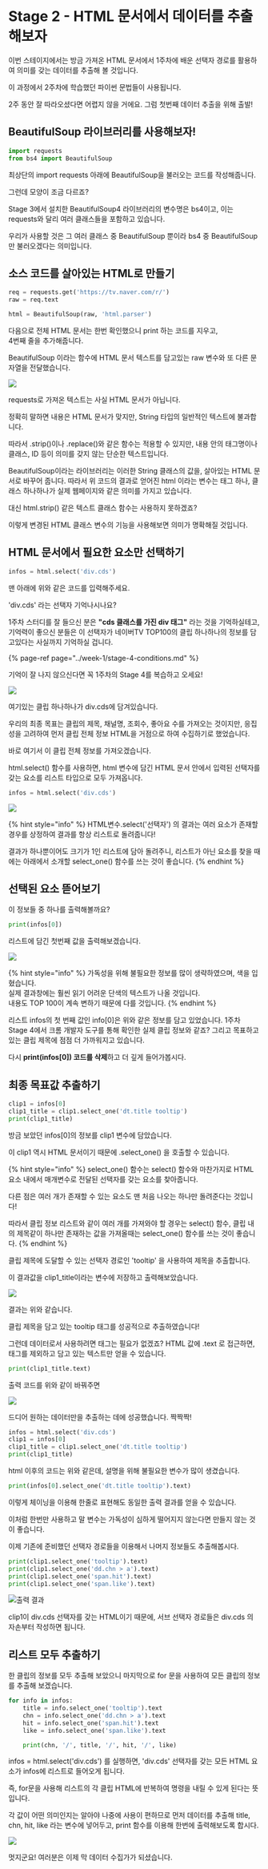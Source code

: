 # Stage 2 - HTML 문서에서 데이터를 추출해보자

이번 스테이지에서는 방금 가져온 HTML 문서에서 1주차에 배운 선택자 경로를 활용하여 의미를 갖는 데이터를 추출해 볼 것입니다.

이 과정에서 2주차에 학습했던 파이썬 문법들이 사용됩니다.

2주 동안 잘 따라오셨다면 어렵지 않을 거에요. 그럼 첫번째 데이터 추출을 위해 출발!

## BeautifulSoup 라이브러리를 사용해보자!

```python
import requests
from bs4 import BeautifulSoup
```

최상단의 import requests 아래에 BeautifulSoup을 불러오는 코드를 작성해줍니다.

그런데 모양이 조금 다르죠?

Stage 3에서 설치한 BeautifulSoup4 라이브러리의 변수명은 bs4이고, 이는 requests와 달리 여러 클래스들을 포함하고 있습니다.

우리가 사용할 것은 그 여러 클래스 중 BeautifulSoup 뿐이라 bs4 중 BeautifulSoup 만 불러오겠다는 의미입니다.

## 소스 코드를 살아있는 HTML로 만들기

```python
req = requests.get('https://tv.naver.com/r/')
raw = req.text

html = BeautifulSoup(raw, 'html.parser')
```

다음으로 전체 HTML 문서는 한번 확인했으니 print 하는 코드를 지우고,  
4번째 줄을 추가해줍니다.

BeautifulSoup 이라는 함수에 HTML 문서 텍스트를 담고있는 raw 변수와 또 다른 문자열을 전달했습니다.

![](../.gitbook/assets/image%20%28408%29.png)

requests로 가져온 텍스트는 사실 HTML 문서가 아닙니다.

정확히 말하면 내용은 HTML 문서가 맞지만, String 타입의 일반적인 텍스트에 불과합니다.

따라서 .strip\(\)이나 .replace\(\)와 같은 함수는 적용할 수 있지만, 내용 안의 태그명이나 클래스, ID 등이 의미를 갖지 않는 단순한 텍스트입니다.

BeautifulSoup이라는 라이브러리는 이러한 String 클래스의 값을, 살아있는 HTML 문서로 바꾸어 줍니다. 따라서 위 코드의 결과로 얻어진 html 이라는 변수는 태그 하나, 클래스 하나하나가 실제 웹페이지와 같은 의미를 가지고 있습니다.

대신 html.strip\(\) 같은 텍스트 클래스 함수는 사용하지 못하겠죠?

이렇게 변경된 HTML 클래스 변수의 기능을 사용해보면 의미가 명확해질 것입니다.

## HTML 문서에서 필요한 요소만 선택하기

```python
infos = html.select('div.cds')
```

맨 아래에 위와 같은 코드를 입력해주세요.

'div.cds' 라는 선택자 기억나시나요?

1주차 스터디를 잘 들으신 분은 **"cds 클래스를 가진 div 태그"** 라는 것을 기억하실테고, 기억력이 좋으신 분들은 이 선택자가 네이버TV TOP100의 클립 하나하나의 정보를 담고있다는 사실까지 기억하실 겁니다.

{% page-ref page="../week-1/stage-4-conditions.md" %}

기억이 잘 나지 않으신다면 꼭 1주차의 Stage 4를 복습하고 오세요!

![](../.gitbook/assets/image%20%28107%29.png)

여기있는 클립 하나하나가 div.cds에 담겨있습니다.

우리의 최종 목표는 클립의 제목, 채널명, 조회수, 좋아요 수를 가져오는 것이지만, 응집성을 고려하여 먼저 클립 전체 정보 HTML을 거점으로 하여 수집하기로 했었습니다.

바로 여기서 이 클립 전체 정보를 가져오겠습니다.

html.select\(\) 함수를 사용하면, html 변수에 담긴 HTML 문서 안에서 입력된 선택자를 갖는 요소를 리스트 타입으로 모두 가져옵니다.

```python
infos = html.select('div.cds')
```

![](../.gitbook/assets/image%20%28438%29.png)

{% hint style="info" %}
HTML변수.select\('선택자'\) 의 결과는 여러 요소가 존재할 경우를 상정하여 결과를 항상 리스트로 돌려줍니다!

결과가 하나뿐이어도 크기가 1인 리스트에 담아 돌려주니, 리스트가 아닌 요소를 찾을 때에는 아래에서 소개할 select\_one\(\) 함수를 쓰는 것이 좋습니다.
{% endhint %}

## 선택된 요소 뜯어보기

이 정보들 중 하나를 출력해볼까요?

```python
print(infos[0])
```

리스트에 담긴 첫번째 값을 출력해보겠습니다.

![](../.gitbook/assets/image%20%28336%29.png)

{% hint style="info" %}
가독성을 위해 불필요한 정보를 많이 생략하였으며, 색을 입혔습니다.  
실제 결과창에는 훨씬 읽기 어려운 단색의 텍스트가 나올 것입니다.  
내용도 TOP 100이 계속 변하기 때문에 다를 것입니다.
{% endhint %}

리스트 infos의 첫 번째 값인 info\[0\]은 위와 같은 정보를 담고 있었습니다. 1주차 Stage 4에서 크롬 개발자 도구를 통해 확인한 실제 클립 정보와 같죠? 그리고 목표하고 있는 클립 제목에 점점 더 가까워지고 있습니다.

다시 **print\(infos\[0\]\) 코드를 삭제**하고 더 깊게 들어가봅시다.

## 최종 목표값 추출하기

```python
clip1 = infos[0]
clip1_title = clip1.select_one('dt.title tooltip')
print(clip1_title)
```

방금 보았던 infos\[0\]의 정보를 clip1 변수에 담았습니다.

이 clip1 역시 HTML 문서이기 때문에 .select\_one\(\) 을 호출할 수 있습니다.

{% hint style="info" %}
select\_one\(\) 함수는 select\(\) 함수와 마찬가지로 HTML 요소 내에서 매개변수로 전달된 선택자를 갖는 요소를 찾아줍니다.

다른 점은 여러 개가 존재할 수 있는 요소도 맨 처음 나오는 하나만 돌려준다는 것입니다!

따라서 클립 정보 리스트와 같이 여러 개를 가져와야 할 경우는 select\(\) 함수, 클립 내의 제목같이 하나만 존재하는 값을 가져올때는 select\_one\(\) 함수를 쓰는 것이 좋습니다.
{% endhint %}

클립 제목에 도달할 수 있는 선택자 경로인 'tooltip' 을 사용하여 제목을 추출합니다.

이 결과값을 clip1\_title이라는 변수에 저장하고 출력해보았습니다.

![](../.gitbook/assets/image%20%28397%29.png)

결과는 위와 같습니다.

클립 제목을 담고 있는 tooltip 태그를 성공적으로 추출하였습니다!

그런데 데이터로서 사용하려면 태그는 필요가 없겠죠? HTML 값에 .text 로 접근하면, 태그를 제외하고 담고 있는 텍스트만 얻을 수 있습니다.

```python
print(clip1_title.text)
```

출력 코드를 위와 같이 바꿔주면

![](../.gitbook/assets/image%20%2864%29.png)

드디어 원하는 데이터만을 추출하는 데에 성공했습니다. 짝짝짝!

```python
infos = html.select('div.cds')
clip1 = infos[0]
clip1_title = clip1.select_one('dt.title tooltip')
print(clip1_title)
```

html 이후의 코드는 위와 같은데, 설명을 위해 불필요한 변수가 많이 생겼습니다.

```python
print(infos[0].select_one('dt.title tooltip').text)
```

이렇게 체이닝을 이용해 한줄로 표현해도 동일한 출력 결과를 얻을 수 있습니다.

이처럼 한번만 사용하고 말 변수는 가독성이 심하게 떨어지지 않는다면 만들지 않는 것이 좋습니다.

이제 기존에 준비했던 선택자 경로들을 이용해서 나머지 정보들도 추출해봅시다.

```python
print(clip1.select_one('tooltip').text)
print(clip1.select_one('dd.chn > a').text)
print(clip1.select_one('span.hit').text)
print(clip1.select_one('span.like').text)
```

![&#xCD9C;&#xB825; &#xACB0;&#xACFC;](../.gitbook/assets/image%20%28199%29.png)

clip1이 div.cds 선택자를 갖는 HTML이기 때문에, 서브 선택자 경로들은 div.cds 의 자손부터 작성하면 됩니다.

## 리스트 모두 추출하기

한 클립의 정보를 모두 추출해 보았으니 마지막으로 for 문을 사용하여 모든 클립의 정보를 추출해 보겠습니다.

```python
for info in infos:
    title = info.select_one('tooltip').text
    chn = info.select_one('dd.chn > a').text
    hit = info.select_one('span.hit').text
    like = info.select_one('span.like').text

    print(chn, '/', title, '/', hit, '/', like)
```

infos = html.select\('div.cds'\) 를 실행하면, 'div.cds' 선택자를 갖는 모든 HTML 요소가 infos에 리스트로 들어오게 됩니다.

즉, for문을 사용해 리스트의 각 클립 HTML에 반복하여 명령을 내릴 수 있게 된다는 뜻입니다.

각 값이 어떤 의미인지는 알아야 나중에 사용이 편하므로 먼저 데이터를 추출해 title, chn, hit, like 라는 변수에 넣어두고, print 함수를 이용해 한번에 출력해보도록 합시다.

![](../.gitbook/assets/image%20%28445%29.png)

멋지군요! 여러분은 이제 막 데이터 수집가가 되셨습니다.

